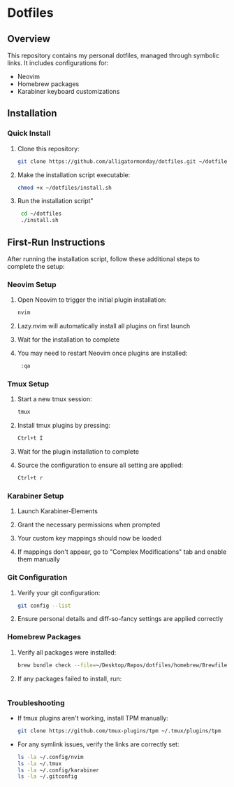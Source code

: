 # Dotfiles

## Overview

This repository contains my personal dotfiles, managed through symbolic links. It includes configurations for:
- Neovim
- Homebrew packages
- Karabiner keyboard customizations

## Installation

### Quick Install

1. Clone this repository:
   ```bash
   git clone https://github.com/alligatormonday/dotfiles.git ~/dotfiles

2. Make the installation script executable:
   ```bash
   chmod +x ~/dotfiles/install.sh

2. Run the installation script"
   ```bash
    cd ~/dotfiles
    ./install.sh

## First-Run Instructions

After running the installation script, follow these additional steps to complete the setup:

### Neovim Setup

1. Open Neovim to trigger the initial plugin installation:
   ```bash
   nvim

2. Lazy.nvim will automatically install all plugins on first launch

3. Wait for the installation to complete

4. You may need to restart Neovim once plugins are installed:
   ```bash
    :qa

### Tmux Setup

1. Start a new tmux session:
   ```bash
   tmux

2. Install tmux plugins by pressing:
   ```bash
   Ctrl+t I 

3. Wait for the plugin installation to complete

4. Source the configuration to ensure all setting are applied:
   ```bash
   Ctrl+t r

### Karabiner Setup

1. Launch Karabiner-Elements

2. Grant the necessary permissions when prompted

3. Your custom key mappings should now be loaded

4. If mappings don't appear, go to "Complex Modifications" tab and enable them manually

### Git Configuration

1. Verify your git configuration:
   ```bash
   git config --list

2. Ensure personal details and diff-so-fancy settings are applied correctly

### Homebrew Packages

1. Verify all packages were installed:
   ```bash
   brew bundle check --file=~/Desktop/Repos/dotfiles/homebrew/Brewfile

2. If any packages failed to install, run:
   ```brew bundle --file=~/Desktop/Repos/dotfiles/homebrew/Brewfile

### Troubleshooting
- If tmux plugins aren't working, install TPM manually:
  ```bash
  git clone https://github.com/tmux-plugins/tpm ~/.tmux/plugins/tpm

- For any symlink issues, verify the links are correctly set:
  ```bash
  ls -la ~/.config/nvim
  ls -la ~/.tmux
  ls -la ~/.config/karabiner
  ls -la ~/.gitconfig

